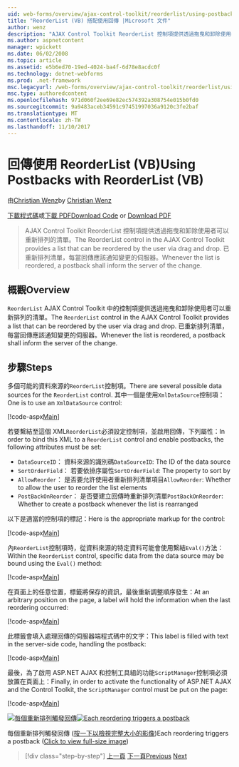 ```yaml
---
uid: web-forms/overview/ajax-control-toolkit/reorderlist/using-postbacks-with-reorderlist-vb
title: "ReorderList (VB) 搭配使用回傳 |Microsoft 文件"
author: wenz
description: "AJAX Control Toolkit ReorderList 控制項提供透過拖曳和卸除使用者可以重新排列的清單。 已重新排列清單，每當 po..."
ms.author: aspnetcontent
manager: wpickett
ms.date: 06/02/2008
ms.topic: article
ms.assetid: e5b6ed70-19ed-4024-ba4f-6d78e8acdc0f
ms.technology: dotnet-webforms
ms.prod: .net-framework
msc.legacyurl: /web-forms/overview/ajax-control-toolkit/reorderlist/using-postbacks-with-reorderlist-vb
msc.type: authoredcontent
ms.openlocfilehash: 971d060f2ee69e82ec574392a308754e015b0fd0
ms.sourcegitcommit: 9a9483aceb34591c97451997036a9120c3fe2baf
ms.translationtype: MT
ms.contentlocale: zh-TW
ms.lasthandoff: 11/10/2017
---
```

<a name="using-postbacks-with-reorderlist-vb"></a><span data-ttu-id="bc02c-104">回傳使用 ReorderList (VB)</span><span class="sxs-lookup"><span data-stu-id="bc02c-104">Using Postbacks with ReorderList (VB)</span></span>
====================
<span data-ttu-id="bc02c-105">由[Christian Wenz](https://github.com/wenz)</span><span class="sxs-lookup"><span data-stu-id="bc02c-105">by [Christian Wenz](https://github.com/wenz)</span></span>

<span data-ttu-id="bc02c-106">[下載程式碼](http://download.microsoft.com/download/9/3/f/93f8daea-bebd-4821-833b-95205389c7d0/ReorderList4.vb.zip)或[下載 PDF](http://download.microsoft.com/download/2/d/c/2dc10e34-6983-41d4-9c08-f78f5387d32b/reorderlist4VB.pdf)</span><span class="sxs-lookup"><span data-stu-id="bc02c-106">[Download Code](http://download.microsoft.com/download/9/3/f/93f8daea-bebd-4821-833b-95205389c7d0/ReorderList4.vb.zip) or [Download PDF](http://download.microsoft.com/download/2/d/c/2dc10e34-6983-41d4-9c08-f78f5387d32b/reorderlist4VB.pdf)</span></span>

> <span data-ttu-id="bc02c-107">AJAX Control Toolkit ReorderList 控制項提供透過拖曳和卸除使用者可以重新排列的清單。</span><span class="sxs-lookup"><span data-stu-id="bc02c-107">The ReorderList control in the AJAX Control Toolkit provides a list that can be reordered by the user via drag and drop.</span></span> <span data-ttu-id="bc02c-108">已重新排列清單，每當回傳應該通知變更的伺服器。</span><span class="sxs-lookup"><span data-stu-id="bc02c-108">Whenever the list is reordered, a postback shall inform the server of the change.</span></span>


## <a name="overview"></a><span data-ttu-id="bc02c-109">概觀</span><span class="sxs-lookup"><span data-stu-id="bc02c-109">Overview</span></span>

<span data-ttu-id="bc02c-110">`ReorderList` AJAX Control Toolkit 中的控制項提供透過拖曳和卸除使用者可以重新排列的清單。</span><span class="sxs-lookup"><span data-stu-id="bc02c-110">The `ReorderList` control in the AJAX Control Toolkit provides a list that can be reordered by the user via drag and drop.</span></span> <span data-ttu-id="bc02c-111">已重新排列清單，每當回傳應該通知變更的伺服器。</span><span class="sxs-lookup"><span data-stu-id="bc02c-111">Whenever the list is reordered, a postback shall inform the server of the change.</span></span>

## <a name="steps"></a><span data-ttu-id="bc02c-112">步驟</span><span class="sxs-lookup"><span data-stu-id="bc02c-112">Steps</span></span>

<span data-ttu-id="bc02c-113">多個可能的資料來源的`ReorderList`控制項。</span><span class="sxs-lookup"><span data-stu-id="bc02c-113">There are several possible data sources for the `ReorderList` control.</span></span> <span data-ttu-id="bc02c-114">其中一個是使用`XmlDataSource`控制項：</span><span class="sxs-lookup"><span data-stu-id="bc02c-114">One is to use an `XmlDataSource` control:</span></span>

[!code-aspx[Main](using-postbacks-with-reorderlist-vb/samples/sample1.aspx)]

<span data-ttu-id="bc02c-115">若要繫結至這個 XML`ReorderList`必須設定控制項，並啟用回傳，下列屬性：</span><span class="sxs-lookup"><span data-stu-id="bc02c-115">In order to bind this XML to a `ReorderList` control and enable postbacks, the following attributes must be set:</span></span>

- <span data-ttu-id="bc02c-116">`DataSourceID`： 資料來源的識別碼</span><span class="sxs-lookup"><span data-stu-id="bc02c-116">`DataSourceID`: The ID of the data source</span></span>
- <span data-ttu-id="bc02c-117">`SortOrderField`： 若要依排序屬性</span><span class="sxs-lookup"><span data-stu-id="bc02c-117">`SortOrderField`: The property to sort by</span></span>
- <span data-ttu-id="bc02c-118">`AllowReorder`： 是否要允許使用者重新排列清單項目</span><span class="sxs-lookup"><span data-stu-id="bc02c-118">`AllowReorder`: Whether to allow the user to reorder the list elements</span></span>
- <span data-ttu-id="bc02c-119">`PostBackOnReorder`： 是否要建立回傳時重新排列清單</span><span class="sxs-lookup"><span data-stu-id="bc02c-119">`PostBackOnReorder`: Whether to create a postback whenever the list is rearranged</span></span>

<span data-ttu-id="bc02c-120">以下是適當的控制項的標記：</span><span class="sxs-lookup"><span data-stu-id="bc02c-120">Here is the appropriate markup for the control:</span></span>

[!code-aspx[Main](using-postbacks-with-reorderlist-vb/samples/sample2.aspx)]

<span data-ttu-id="bc02c-121">內`ReorderList`控制項時，從資料來源的特定資料可能會使用繫結`Eval()`方法：</span><span class="sxs-lookup"><span data-stu-id="bc02c-121">Within the `ReorderList` control, specific data from the data source may be bound using the `Eval()` method:</span></span>

[!code-aspx[Main](using-postbacks-with-reorderlist-vb/samples/sample3.aspx)]

<span data-ttu-id="bc02c-122">在頁面上的任意位置，標籤將保存的資訊，最後重新調整順序發生：</span><span class="sxs-lookup"><span data-stu-id="bc02c-122">At an arbitrary position on the page, a label will hold the information when the last reordering occurred:</span></span>

[!code-aspx[Main](using-postbacks-with-reorderlist-vb/samples/sample4.aspx)]

<span data-ttu-id="bc02c-123">此標籤會填入處理回傳的伺服器端程式碼中的文字：</span><span class="sxs-lookup"><span data-stu-id="bc02c-123">This label is filled with text in the server-side code, handling the postback:</span></span>

[!code-aspx[Main](using-postbacks-with-reorderlist-vb/samples/sample5.aspx)]

<span data-ttu-id="bc02c-124">最後，為了啟用 ASP.NET AJAX 和控制工具組的功能`ScriptManager`控制項必須放置在頁面上：</span><span class="sxs-lookup"><span data-stu-id="bc02c-124">Finally, in order to activate the functionality of ASP.NET AJAX and the Control Toolkit, the `ScriptManager` control must be put on the page:</span></span>

[!code-aspx[Main](using-postbacks-with-reorderlist-vb/samples/sample6.aspx)]


<span data-ttu-id="bc02c-125">[![每個重新排列觸發回傳](using-postbacks-with-reorderlist-vb/_static/image2.png)](using-postbacks-with-reorderlist-vb/_static/image1.png)</span><span class="sxs-lookup"><span data-stu-id="bc02c-125">[![Each reordering triggers a postback](using-postbacks-with-reorderlist-vb/_static/image2.png)](using-postbacks-with-reorderlist-vb/_static/image1.png)</span></span>

<span data-ttu-id="bc02c-126">每個重新排列觸發回傳 ([按一下以檢視完整大小的影像](using-postbacks-with-reorderlist-vb/_static/image3.png))</span><span class="sxs-lookup"><span data-stu-id="bc02c-126">Each reordering triggers a postback ([Click to view full-size image](using-postbacks-with-reorderlist-vb/_static/image3.png))</span></span>

>[!div class="step-by-step"]
<span data-ttu-id="bc02c-127">[上一頁](drag-and-drop-via-reorderlist-cs.md)
[下一頁](drag-and-drop-via-reorderlist-vb.md)</span><span class="sxs-lookup"><span data-stu-id="bc02c-127">[Previous](drag-and-drop-via-reorderlist-cs.md)
[Next](drag-and-drop-via-reorderlist-vb.md)</span></span>
